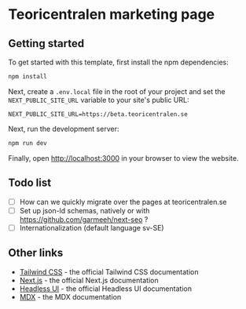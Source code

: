 # Teoricentralen marketing page

## Getting started

To get started with this template, first install the npm dependencies:

```bash
npm install
```

Next, create a `.env.local` file in the root of your project and set the `NEXT_PUBLIC_SITE_URL` variable to your site's public URL:

```
NEXT_PUBLIC_SITE_URL=https://beta.teoricentralen.se
```

Next, run the development server:

```bash
npm run dev
```

Finally, open [http://localhost:3000](http://localhost:3000) in your browser to view the website.

## Todo list

- [ ] How can we quickly migrate over the pages at teoricentralen.se
- [ ] Set up json-ld schemas, natively or with https://github.com/garmeeh/next-seo ?
- [ ] Internationalization (default language sv-SE)

## Other links

- [Tailwind CSS](https://tailwindcss.com/docs) - the official Tailwind CSS documentation
- [Next.js](https://nextjs.org/docs) - the official Next.js documentation
- [Headless UI](https://headlessui.dev) - the official Headless UI documentation
- [MDX](https://mdxjs.com) - the MDX documentation
